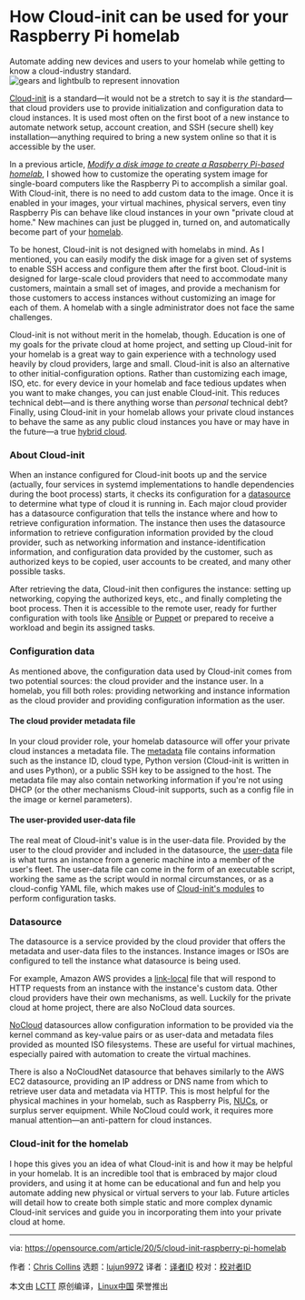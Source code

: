 [#]: collector: (lujun9972)
[#]: translator: (wxy)
[#]: reviewer: ( )
[#]: publisher: ( )
[#]: url: ( )
[#]: subject: (How Cloud-init can be used for your Raspberry Pi homelab)
[#]: via: (https://opensource.com/article/20/5/cloud-init-raspberry-pi-homelab)
[#]: author: (Chris Collins https://opensource.com/users/clcollins)

How Cloud-init can be used for your Raspberry Pi homelab
======
Automate adding new devices and users to your homelab while getting to
know a cloud-industry standard.
![gears and lightbulb to represent innovation][1]

[Cloud-init][2] is a standard—it would not be a stretch to say it is _the_ standard—that cloud providers use to provide initialization and configuration data to cloud instances. It is used most often on the first boot of a new instance to automate network setup, account creation, and SSH (secure shell) key installation—anything required to bring a new system online so that it is accessible by the user.

In a previous article, [_Modify a disk image to create a Raspberry Pi-based homelab_][3], I showed how to customize the operating system image for single-board computers like the Raspberry Pi to accomplish a similar goal. With Cloud-init, there is no need to add custom data to the image. Once it is enabled in your images, your virtual machines, physical servers, even tiny Raspberry Pis can behave like cloud instances in your own "private cloud at home." New machines can just be plugged in, turned on, and automatically become part of your [homelab][4].

To be honest, Cloud-init is not designed with homelabs in mind. As I mentioned, you can easily modify the disk image for a given set of systems to enable SSH access and configure them after the first boot. Cloud-init is designed for large-scale cloud providers that need to accommodate many customers, maintain a small set of images, and provide a mechanism for those customers to access instances without customizing an image for each of them. A homelab with a single administrator does not face the same challenges.

Cloud-init is not without merit in the homelab, though. Education is one of my goals for the private cloud at home project, and setting up Cloud-init for your homelab is a great way to gain experience with a technology used heavily by cloud providers, large and small. Cloud-init is also an alternative to other initial-configuration options. Rather than customizing each image, ISO, etc. for every device in your homelab and face tedious updates when you want to make changes, you can just enable Cloud-init. This reduces technical debt—and is there anything worse than _personal_ technical debt? Finally, using Cloud-init in your homelab allows your private cloud instances to behave the same as any public cloud instances you have or may have in the future—a true [hybrid cloud][5].

### About Cloud-init

When an instance configured for Cloud-init boots up and the service (actually, four services in systemd implementations to handle dependencies during the boot process) starts, it checks its configuration for a [datasource][6] to determine what type of cloud it is running in. Each major cloud provider has a datasource configuration that tells the instance where and how to retrieve configuration information. The instance then uses the datasource information to retrieve configuration information provided by the cloud provider, such as networking information and instance-identification information, and configuration data provided by the customer, such as authorized keys to be copied, user accounts to be created, and many other possible tasks.

After retrieving the data, Cloud-init then configures the instance: setting up networking, copying the authorized keys, etc., and finally completing the boot process. Then it is accessible to the remote user, ready for further configuration with tools like [Ansible][7] or [Puppet][8] or prepared to receive a workload and begin its assigned tasks.

### Configuration data

As mentioned above, the configuration data used by Cloud-init comes from two potential sources: the cloud provider and the instance user. In a homelab, you fill both roles: providing networking and instance information as the cloud provider and providing configuration information as the user.

#### The cloud provider metadata file

In your cloud provider role, your homelab datasource will offer your private cloud instances a metadata file. The [metadata][9] file contains information such as the instance ID, cloud type, Python version (Cloud-init is written in and uses Python), or a public SSH key to be assigned to the host. The metadata file may also contain networking information if you're not using DHCP (or the other mechanisms Cloud-init supports, such as a config file in the image or kernel parameters).

#### The user-provided user-data file

The real meat of Cloud-init's value is in the user-data file. Provided by the user to the cloud provider and included in the datasource, the [user-data][10] file is what turns an instance from a generic machine into a member of the user's fleet. The user-data file can come in the form of an executable script, working the same as the script would in normal circumstances, or as a cloud-config YAML file, which makes use of [Cloud-init's modules][11] to perform configuration tasks.

### Datasource

The datasource is a service provided by the cloud provider that offers the metadata and user-data files to the instances. Instance images or ISOs are configured to tell the instance what datasource is being used.

For example, Amazon AWS provides a [link-local][12] file that will respond to HTTP requests from an instance with the instance's custom data. Other cloud providers have their own mechanisms, as well. Luckily for the private cloud at home project, there are also NoCloud data sources.

[NoCloud][13] datasources allow configuration information to be provided via the kernel command as key-value pairs or as user-data and metadata files provided as mounted ISO filesystems. These are useful for virtual machines, especially paired with automation to create the virtual machines.

There is also a NoCloudNet datasource that behaves similarly to the AWS EC2 datasource, providing an IP address or DNS name from which to retrieve user data and metadata via HTTP. This is most helpful for the physical machines in your homelab, such as Raspberry Pis, [NUCs][14], or surplus server equipment. While NoCloud could work, it requires more manual attention—an anti-pattern for cloud instances.

### Cloud-init for the homelab

I hope this gives you an idea of what Cloud-init is and how it may be helpful in your homelab. It is an incredible tool that is embraced by major cloud providers, and using it at home can be educational and fun and help you automate adding new physical or virtual servers to your lab. Future articles will detail how to create both simple static and more complex dynamic Cloud-init services and guide you in incorporating them into your private cloud at home.

--------------------------------------------------------------------------------

via: https://opensource.com/article/20/5/cloud-init-raspberry-pi-homelab

作者：[Chris Collins][a]
选题：[lujun9972][b]
译者：[译者ID](https://github.com/译者ID)
校对：[校对者ID](https://github.com/校对者ID)

本文由 [LCTT](https://github.com/LCTT/TranslateProject) 原创编译，[Linux中国](https://linux.cn/) 荣誉推出

[a]: https://opensource.com/users/clcollins
[b]: https://github.com/lujun9972
[1]: https://opensource.com/sites/default/files/styles/image-full-size/public/lead-images/innovation_lightbulb_gears_devops_ansible.png?itok=TSbmp3_M (gears and lightbulb to represent innovation)
[2]: https://cloudinit.readthedocs.io/
[3]: https://opensource.com/article/20/5/disk-image-raspberry-pi
[4]: https://opensource.com/article/19/3/home-lab
[5]: https://www.redhat.com/en/topics/cloud-computing/what-is-hybrid-cloud
[6]: https://cloudinit.readthedocs.io/en/latest/topics/datasources.html
[7]: https://www.ansible.com/
[8]: https://puppet.com/
[9]: https://cloudinit.readthedocs.io/en/latest/topics/instancedata.html#
[10]: https://cloudinit.readthedocs.io/en/latest/topics/format.html
[11]: https://cloudinit.readthedocs.io/en/latest/topics/modules.html
[12]: https://en.wikipedia.org/wiki/Link-local_address
[13]: https://cloudinit.readthedocs.io/en/latest/topics/datasources/nocloud.html
[14]: https://en.wikipedia.org/wiki/Next_Unit_of_Computing
